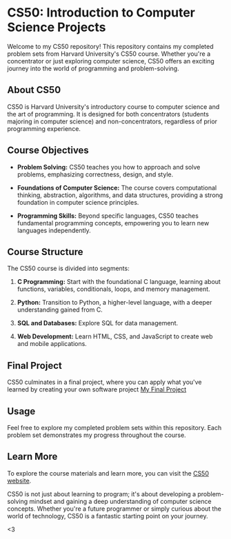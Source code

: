 # CS50: Introduction to Computer Science Projects

Welcome to my CS50 repository! This repository contains my completed problem sets from Harvard University's CS50 course. Whether you're a concentrator or just exploring computer science, CS50 offers an exciting journey into the world of programming and problem-solving.

## About CS50

CS50 is Harvard University's introductory course to computer science and the art of programming. It is designed for both concentrators (students majoring in computer science) and non-concentrators, regardless of prior programming experience.

## Course Objectives

- **Problem Solving:** CS50 teaches you how to approach and solve problems, emphasizing correctness, design, and style.

- **Foundations of Computer Science:** The course covers computational thinking, abstraction, algorithms, and data structures, providing a strong foundation in computer science principles.

- **Programming Skills:** Beyond specific languages, CS50 teaches fundamental programming concepts, empowering you to learn new languages independently.

## Course Structure

The CS50 course is divided into segments:

1. **C Programming:** Start with the foundational C language, learning about functions, variables, conditionals, loops, and memory management.

2. **Python:** Transition to Python, a higher-level language, with a deeper understanding gained from C.

3. **SQL and Databases:** Explore SQL for data management.

4. **Web Development:** Learn HTML, CSS, and JavaScript to create web and mobile applications.

## Final Project

CS50 culminates in a final project, where you can apply what you've learned by creating your own software project [My Final Project](https://github.com/RealChoki/Personal-Projects/tree/main/Chess-Clock)

## Usage

Feel free to explore my completed problem sets within this repository. Each problem set demonstrates my progress throughout the course.

## Learn More

To explore the course materials and learn more, you can visit the [CS50 website](https://cs50.harvard.edu/x/2023/).

CS50 is not just about learning to program; it's about developing a problem-solving mindset and gaining a deep understanding of computer science concepts. Whether you're a future programmer or simply curious about the world of technology, CS50 is a fantastic starting point on your journey.

<3
